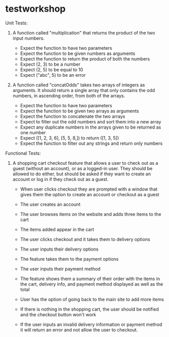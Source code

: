 # testworkshop

Unit Tests:

1. A function called "multiplication" that returns the product of the two input numbers.

   - Expect the function to have two parameters
   - Expect the function to be given numbers as arguments
   - Expect the function to return the product of both the numbers
   - Expect (2, 3) to be a number
   - Expect (2, 5) to be equal to 10
   - Expect ("abc", 5) to be an error

2. A function called "concatOdds" takes two arrays of integers as arguments. It should return a single array that only contains the odd numbers, in ascending order, from both of the arrays.

   - Expect the function to have two parameters
   - Expect the function to be given two arrays as arguments
   - Expect the function to concatenate the two arrays
   - Expect to filter out the odd numbers and sort them into a new array
   - Expect any duplicate numbers in the arrays given to be returned as one number
   - Expect ([1, 2, 3, 6], [5, 5, 8,]) to return ([1, 3, 5])
   - Expect the function to filter out any strings and return only numbers

Functional Tests:

1. A shopping cart checkout feature that allows a user to check out as a guest (without an account), or as a logged-in user. They should be allowed to do either, but should be asked if they want to create an account or log in if they check out as a guest.

   - When user clicks checkout they are prompted with a window that gives them the option to create an account or checkout as a guest
   - The user creates an account
   - The user browses items on the website and adds three items to the cart
   - The items added appear in the cart
   - The user clicks checkout and it takes them to delivery options
   - The user inputs their delivery options
   - The feature takes them to the payment options
   - The user inputs their payment method
   - The feature shows them a summary of their order with the items in the cart, delivery info, and payment method displayed as well as the total
   - User has the option of going back to the main site to add more items

   - If there is nothing in the shopping cart, the user should be notified and the checkout button won't work
   - If the user inputs an invalid delivery information or payment method it will return an error and not allow the user to checkout.
